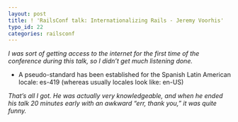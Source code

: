 ```yaml
---
layout: post
title: ! 'RailsConf talk: Internationalizing Rails - Jeremy Voorhis'
typo_id: 22
categories: railsconf
---
```

*I was sort of getting access to the internet for the first time of the conference during this talk, so I didn’t get much listening done.*

-   A pseudo-standard has been established for the Spanish Latin American locale: es-419 (whereas usually locales look like: en-US)

*That’s all I got. He was actually very knowledgeable, and when he ended his talk 20 minutes early with an awkward “err, thank you,” it was quite funny.*
